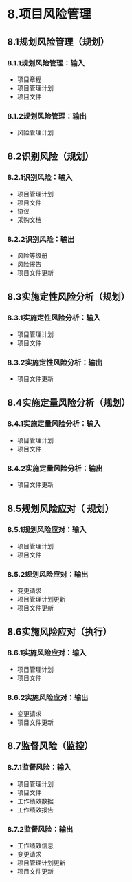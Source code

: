 # 8.项目风险管理

## 8.1规划风险管理（规划）

### 8.1.1规划风险管理：输入

- 项目章程
- 项目管理计划
- 项目文件

### 8.1.2规划风险管理：输出

- 风险管理计划

## 8.2识别风险（规划）

### 8.2.1识别风险：输入

- 项目管理计划
- 项目文件
- 协议
- 采购文档

### 8.2.2识别风险：输出

- 风险等级册
- 风险报告
- 项目文件更新

## 8.3实施定性风险分析（规划）

### 8.3.1实施定性风险分析：输入

- 项目管理计划
- 项目文件

### 8.3.2实施定性风险分析：输出

- 项目文件更新

## 8.4实施定量风险分析（规划）

### 8.4.1实施定量风险分析：输入

- 项目管理计划
- 项目文件

### 8.4.2实施定量风险分析：输出

- 项目文件更新

## 8.5规划风险应对（ 规划）

### 8.5.1规划风险应对：输入

- 项目管理计划
- 项目文件

### 8.5.2规划风险应对：输出

- 变更请求
- 项目管理计划更新
- 项目文件更新

## 8.6实施风险应对（执行）

### 8.6.1实施风险应对：输入

- 项目管理计划
- 项目文件

### 8.6.2实施风险应对：输出

- 变更请求
- 项目文件更新

## 8.7监督风险（监控）

### 8.7.1监督风险：输入

- 项目管理计划
- 项目文件
- 工作绩效数据
- 工作绩效报告

### 8.7.2监督风险：输出

- 工作绩效信息
- 变更请求
- 项目管理计划更新
- 项目文件更新
